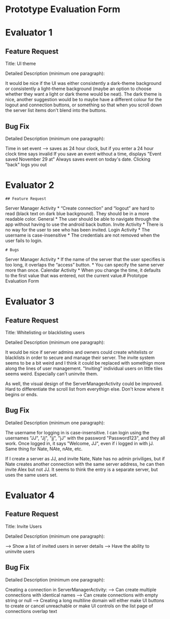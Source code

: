 # Prototype Evaluation Form

# Evaluator 1

## Feature Request

Title: UI theme

Detailed Description (minimum one paragraph):

It would be nice if the UI was either consistently a dark-theme background or consistently a light-theme background (maybe an option to choose whether they want a light or dark theme would be neat). The dark theme is nice, another suggestion would be to maybe have a different colour for the logout and connection buttons, or something so that when you scroll down the server list items don't blend into the buttons. 

## Bug Fix

Detailed Description (minimum one paragraph):

Time in set event --> saves as 24 hour clock, but if you enter a 24 hour clock time says invalid
If you save an event without a time, displays "Event saved November 29 at"
Always saves event on today's date.
Clicking "back" logs you out

# Evaluator 2

	## Feature Request
Server Manager Activity
	* “Create connection” and “logout” are hard to read (black text on dark blue background). They should be in a more readable color.
General
	* The user should be able to navigate through the app without having to use the android back button.
Invite Activity
	* There is no way for the user to see who has been invited.
Login Activity
	* The username is case-insensitive
	* The credentials are not removed when the user fails to login.

	# Bugs
Server Manager Activity
	* If the name of the server that the user specifies is too long, it overlaps the “access” button.
	* You can specify the same server more than once.
Calendar Activity
	* When you change the time, it defaults to the first value that was entered, not the current value.# Prototype Evaluation Form

# Evaluator 3

## Feature Request

Title: Whitelisting or blacklisting users

Detailed Description (minimum one paragraph):

It would be nice if server admins and owners could create whitelists or blacklists
in order to secure and manage their server. The invite system seems to be a bit weird and
I think it could be replaced with somethign more along the lines of user management.
"Inviting" individual users on little tiles seems weird. Especially can't uninvite them.

As well, the visual design of the ServerManagerActivity could be improved. Hard to differentiate
the scroll list from everythign else. Don't know where it begins or ends.

## Bug Fix

Detailed Description (minimum one paragraph):

The username for logging in is case-insensitive. I can login using the usernames
"JJ", "Jj", "jj", "jJ" with the password "Password123", and they all work. Once logged in, 
it says "Welcome, JJ", even if i logged in with jJ. Same thing for Nate, NAte, nAte, etc.

If I create a server as JJ, and invite Nate, Nate has no admin priviliges, but if Nate
creates another connection with the same server address, he can then invite Alex but not
JJ. It seems to think the entry is a separate server, but uses the same users set.

# Evaluator 4

## Feature Request

Title: Invite Users

Detailed Description (minimum one paragraph):

--> Show a list of invited users in server details
--> Have the ability to uninvite users

## Bug Fix

Detailed Description (minimum one paragraph):

Creating a connection in ServerManagerActivity:
	--> Can create multiple connections with identical names
	--> Can create connections with empty string or null
	--> Creating a long multiline domain will either make UI buttons to create or cancel
		unreachable or make UI controls on the list page of connections overlap text
		
	
